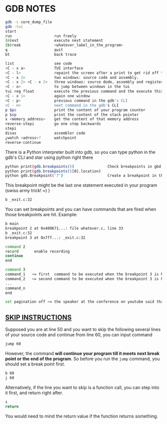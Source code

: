 # GDB NOTES

```bash
gdb -c core_dump_file
gdb -tui      
start
run                   run freely
(n)ext                execute next statement
(b)reak               <whatever_label_in_the_program>
q                     quit
bt                    back trace

list                  see code
<C - x a>             TUI interface
<C - l>               repaint the screen after a print to get rid off the printed message
<C - x 2>             two windows: source code and assembly.
<C - x 2> <C - x 2>   three windows: source dode, assembly and registers
<C - o>               to jump between windows in the tui
tui reg float         execute the previous command and the execute this command to show the float registers
<C - x 1>             again one window
<C - p>               previous command in the gdb's CLI
<C - n>               next command in the gdb's CLI
p $pc                 print the content of your program counter
p $sp                 print the content of the stack pointer
x <memory_address>    get the content of that memory address
reverse-stepi         go one step backwards
stepi
disas                 assembler code
¿watch <adress>?      watchpoint
reverse-continue
```

There is a Python interpreter built into gdb, so you can type python in the gdb's CLI and star using python right there

```bash
python print(gdb.breakpoints())               Check breakpoints in gbd using the built-in python
python print(gdb.breakpoints()[0].location)    
python gdb.Breakpoint('7')                    Create a breakpoint in the code using the built-in python
```

This breakpoint might be the last one statement executed in your program (swiss army trick! =)  )

```bash
b _exit.c:32
```

You can set breakpoints and you can have commands that are fired when those breakpoints are hit.
Example:

```bash
b main
breakpoint 2 at 0x400671...: file whatever.c, line 33
b _exit.c:32
breakpoint 3 at 0x7ff...: _exit.c:32

command 2
record       enable recording
continue
end

command 3
command_1   <= first  command to be executed when the breakpoint 3 is hit
command_2   <= second command to be executed when the breakpoint 3 is hit
...
command_n
end

set pagination off <= the speaker at the conference on youtube said that he turned this off because it could be annoying
```

## [SKIP INSTRUCTIONS](http://www.toptip.ca/2010/06/gdb-skip-instructions-or-lines-while.html)

Supposed you are at line 50 and you want to skip the following several lines of your source code and continue from line 60, you can input command

```bash
jump 60
```

However, the command **will continue your program till it meets next break point or the end of the program**.
So before you run the `jump` command, you should set a break point first.

```bash
b 60
j 60
```

Alternatively, if the line you want to skip is a function call, you can step into it first, and return right after.

```bash
s
return
```

You would need to mind the return value if the function returns something.
